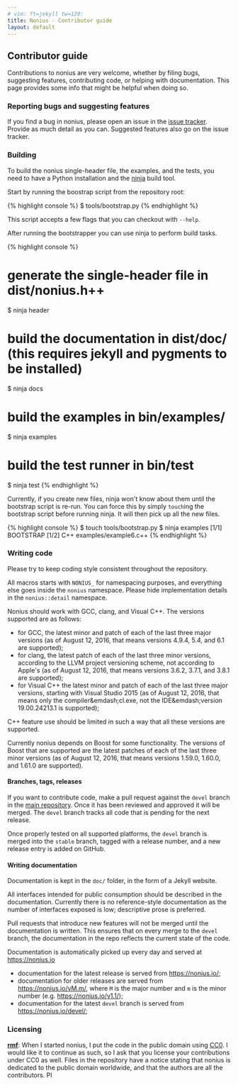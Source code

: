 ```yaml
---
# vim: ft=jekyll tw=120:
title: Nonius - Contributor guide
layout: default
---
```


## Contributor guide

Contributions to nonius are very welcome, whether by filing bugs, suggesting features, contributing code, or helping
with documentation. This page provides some info that might be helpful when doing so.

### Reporting bugs and suggesting features

If you find a bug in nonius, please open an issue in the [issue tracker]. Provide as much detail as you can. Suggested
features also go on the issue tracker.

 [issue tracker]: https://github.com/rmartinho/nonius/issues

### Building

To build the nonius single-header file, the examples, and the tests, you need to have a Python installation and the
[ninja] build tool.

Start by running the boostrap script from the repository root:

{% highlight console %}
$ tools/bootstrap.py
{% endhighlight %}

This script accepts a few flags that you can checkout with `--help`.

After running the bootstrapper you can use ninja to perform build tasks.

{% highlight console %}
# generate the single-header file in dist/nonius.h++
$ ninja header

# build the documentation in dist/doc/ (this requires jekyll and pygments to be installed)
$ ninja docs

# build the examples in bin/examples/
$ ninja examples

# build the test runner in bin/test
$ ninja test
{% endhighlight %}

Currently, if you create new files, ninja won't know about them until the bootstrap script is re-run. You can force this
by simply `touch`ing the bootstrap script before running ninja. It will then pick up all the new files.

{% highlight console %}
$ touch tools/bootstrap.py
$ ninja examples
[1/1] BOOTSTRAP
[1/2] C++ examples/example6.c++
{% endhighlight %}

 [ninja]: https://ninja-build.org

### Writing code

Please try to keep coding style consistent throughout the repository.

All macros starts with `NONIUS_` for namespacing purposes, and everything else goes inside the `nonius` namespace.
Please hide implementation details in the `nonius::detail` namespace.

Nonius should work with GCC, clang, and Visual C++. The versions supported are as follows:

- for GCC, the latest minor and patch of each of the last three major versions (as of August 12, 2016, that means
  versions 4.9.4, 5.4, and 6.1 are supported);
- for clang, the latest patch of each of the last three minor versions, according to the LLVM project versioning scheme,
  not according to Apple's (as of August 12, 2016, that means versions 3.6.2, 3.7.1, and 3.8.1 are supported);
- for Visual C++ the latest minor and patch of each of the last three major versions, starting with Visual Studio 2015
  (as of August 12, 2016, that means only the compiler&emdash;cl.exe, not the IDE&emdash;version 19.00.24213.1 is
  supported);

C++ feature use should be limited in such a way that all these versions are supported.

Currently nonius depends on Boost for some functionality. The versions of Boost that are supported are the latest
patches of each of the last three minor versions (as of August 12, 2016, that means versions 1.59.0, 1.60.0, and 1.61.0
are supported).

#### Branches, tags, releases

If you want to contribute code, make a pull request against the `devel` branch in the [main repository]. Once it has
been reviewed and approved it will be merged. The `devel` branch tracks all code that is pending for the next release.

Once properly tested on all supported platforms, the `devel` branch is merged into the `stable` branch, tagged with a
release number, and a new release entry is added on GitHub.

 [main repository]: https://github.com/rmartinho/nonius

#### Writing documentation

Documentation is kept in the `doc/` folder, in the form of a Jekyll website.

All interfaces intended for public consumption should be described in the documentation. Currently there is no
reference-style documentation as the number of interfaces exposed is low; descriptive prose is preferred.

Pull requests that introduce new features will not be merged until the documentation is written. This ensures that on
every merge to the `devel` branch, the documentation in the repo reflects the current state of the code.

Documentation is automatically picked up every day and served at https://nonius.io

- documentation for the latest release is served from https://nonius.io/;
- documentation for older releases are served from https://nonius.io/vM.m/, where `M` is the major number and `m` is the minor number (e.g.
  https://nonius.io/v1.1/);
- documentation for the latest `devel` branch is served from https://nonius.io/devel/;

### Licensing

**[rmf]**: When I started nonius, I put the code in the public domain using [CC0]. I would like it to continue as such,
so I ask that you license your contributions under CC0 as well. Files in the repository have a notice stating that
nonius is dedicated to the public domain worldwide, and that the authors are all the contributors. Pl

 [rmf]: https://rmf.io/robot
 [CC0]: http://creativecommons.org/publicdomain/zero/1.0/
